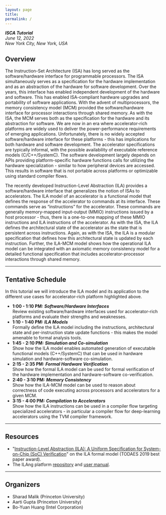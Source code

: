 ```yaml
---
layout: page
title: 
permalink: /
---
```


***ISCA Tutorial***  
*June 12, 2022*  
*New York City, New York, USA*

## Overview

The Instruction-Set Architecture (ISA) has long served as the software/hardware interface for programmable processors.
The ISA simultaneously serves as a specification for the hardware implementation and as an abstraction of the hardware for software development.
Over the years, this interface has enabled independent development of the hardware and software.
This has enabled ISA-compliant hardware upgrades and portability of software applications.
With the advent of multiprocessors, the memory consistency model (MCM) provided the software/hardware interface for processor interactions through shared memory.
As with the ISA, the MCM serves both as the specification for the hardware and its abstraction for software.
We are now in an era where accelerator-rich platforms are widely used to deliver the power-performance requirements of emerging applications.
Unfortunately, there is no widely accepted software/hardware interface for these platforms - this has implications for both hardware and software development.
The accelerator specifications are typically informal, with the possible availability of executable reference models (C/C++/SystemC).
The software development largely depends on APIs providing platform-specific hardware functions calls for utilizing the hardware specialization - similar to how peripheral devices are accessed.
This results in software that is not portable across platforms or optimizable using standard compiler flows.

The recently developed Instruction-Level Abstraction (ILA) provides a software/hardware interface that generalizes the notion of ISAs to accelerators.
The ILA model of an accelerator is a functional model that defines the response of the accelerator to commands at its interface.
These commands serve as “instructions” for the accelerator.
These commands are generally memory-mapped input-output (MMIO) instructions issued by a host processor - thus, there is a one-to-one mapping of these MMIO instructions and ILA instructions of the accelerator.
As with the ISA, the ILA defines the architectural state of the accelerator as the state that is persistent across instructions.
Again, as with the ISA, the ILA is a modular specification that defines how this architectural state is updated by each instruction.
Further, the ILA-MCM model shows how the operational ILA model can be integrated with an axiomatic memory consistency model for a detailed functional specification that includes accelerator-processor interactions through shared memory.

---

## Tentative Schedule

In this tutorial we will introduce the ILA model and its application to the different use cases for accelerator-rich platform highlighted above.

- **1:00 - 1:10 PM:** ***Software/Hardware Interfaces***  
Review existing software/hardware interfaces used for accelerator-rich platforms and evaluate their strengths and weaknesses.
- **1:10 - 1:40 PM:** ***ILA Models***  
Formally define the ILA model including the instructions, architectural state and per-instruction state update functions - this makes the model amenable to formal analysis tools.
- **1:45 - 2:10 PM:** ***Simulation and Co-simulation***  
Show how the ILA model enables automated generation of executable functional models (C++/SystemC) that can be used in hardware simulation and hardware-software co-simulation.
- **2:15 - 2:35 PM:** ***Formal Hardware Verification***  
Show how the formal ILA model can be used for formal verification of the hardware implementation and hardware-software co-verification.
- **2:40 - 3:10 PM:** ***Memory Consistency***  
Show how the ILA-MCM model can be used to reason about correctness of code executing across processors and accelerators for a given MCM.
- **3:15 - 4:00 PM:** ***Compilation to Accelerators***  
Show how the ILA instructions can be used in a compiler flow targeting specialized accelerators - in particular a compiler flow for deep-learning accelerators using the TVM compiler framework.

---

## Resources

- "[Instruction-Level Abstraction (ILA): A Uniform Specification for System-on-Chip (SoC) Verification](https://dl.acm.org/doi/abs/10.1145/3282444)" on the ILA formal model (TODAES 2019 best paper award).
- The ILAng platform [repository](https://github.com/PrincetonUniversity/ILAng) and [user manual](https://bo-yuan-huang.gitbook.io/ilang/).

---

## Organizers

- Sharad Malik (Princeton University)
- Aarti Gupta (Princeton University)
- Bo-Yuan Huang (Intel Corporation)
